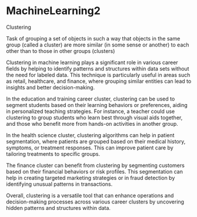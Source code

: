 # MachineLearning2
Clustering

Task of grouping a set of objects in such a way that objects in the same group (called a cluster) are more similar (in some sense or another) to each other than to those in other groups (clusters)

Clustering in machine learning plays a significant role in various career fields by helping to identify patterns and structures within data sets without the need for labeled data. This technique is particularly useful in areas such as retail, healthcare, and finance, where grouping similar entities can lead to insights and better decision-making.

In the education and training career cluster, clustering can be used to segment students based on their learning behaviors or preferences, aiding in personalized teaching strategies.
 For instance, a teacher could use clustering to group students who learn best through visual aids together, and those who benefit more from hands-on activities in another group.

In the health science cluster, clustering algorithms can help in patient segmentation, where patients are grouped based on their medical history, symptoms, or treatment responses. This can improve patient care by tailoring treatments to specific groups.

The finance cluster can benefit from clustering by segmenting customers based on their financial behaviors or risk profiles. This segmentation can help in creating targeted marketing strategies or in fraud detection by identifying unusual patterns in transactions.

Overall, clustering is a versatile tool that can enhance operations and decision-making processes across various career clusters by uncovering hidden patterns and structures within data.
